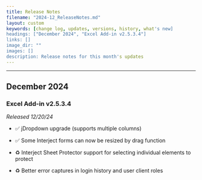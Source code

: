 ```yaml
---
title: Release Notes
filename: "2024-12_ReleaseNotes.md"
layout: custom
keywords: [change log, updates, versions, history, what's new]
headings: ["December 2024", "Excel Add-in v2.5.3.4"]
links: []
image_dir: ""
images: []
description: Release notes for this month's updates
---
```

* * *

## December 2024

### Excel Add-in v2.5.3.4

_Released 12/20/24_

* ✅ jDropdown upgrade (supports multiple columns)

* ✅ Some Interject forms can now be resized by drag function

* ♻️ Interject Sheet Protector support for selecting individual elements to protect

* ♻️ Better error captures in login history and user client roles
